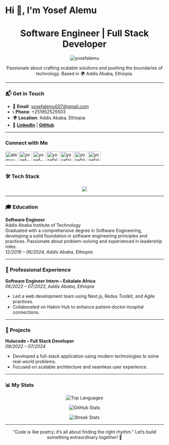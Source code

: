 <h1 align="left">Hi 👋, I'm Yosef Alemu</h1>
<h1 align="center">Software Engineer | Full Stack Developer</h1>

<p align="center"> 
  <img src="https://komarev.com/ghpvc/?username=yosefalemu&label=Profile%20Views&color=0e75b6&style=flat" alt="yosefalemu" /> 
</p>

<p align="center"> 
  Passionate about crafting scalable solutions and pushing the boundaries of technology. Based in 🌍 Addis Ababa, Ethiopia.
</p>

---

### 📬 Get in Touch
- 📧 **Email**: [yosefalemu007@gmail.com](mailto:yosefalemu007@gmail.com)  
- 📞 **Phone**: +251952525503  
- 🌍 **Location**: Addis Ababa, Ethiopia  
- 🔗 **[LinkedIn](https://linkedin.com/in/yosef-alemu)** | **[GitHub](https://github.com/yosefalemu)**  

---

<h3 align="left">Connect with Me</h3>
<p align="left">
  <a href="https://twitter.com/alemuyosef92109" target="_blank"><img align="center" src="https://raw.githubusercontent.com/rahuldkjain/github-profile-readme-generator/master/src/images/icons/Social/twitter.svg" alt="alemuyosef92109" height="30" width="40" /></a>
  <a href="https://linkedin.com/in/yosef-alemu" target="_blank"><img align="center" src="https://raw.githubusercontent.com/rahuldkjain/github-profile-readme-generator/master/src/images/icons/Social/linked-in-alt.svg" alt="yosef-alemu" height="30" width="40" /></a>
  <a href="https://stackoverflow.com/users/yosef-alemu" target="_blank"><img align="center" src="https://raw.githubusercontent.com/rahuldkjain/github-profile-readme-generator/master/src/images/icons/Social/stack-overflow.svg" alt="yosef-alemu" height="30" width="40" /></a>
  <a href="https://kaggle.com/yosefalemu6607" target="_blank"><img align="center" src="https://raw.githubusercontent.com/rahuldkjain/github-profile-readme-generator/master/src/images/icons/Social/kaggle.svg" alt="yosefalemu6607" height="30" width="40" /></a>
  <a href="https://www.hackerrank.com/yosefalemu007" target="_blank"><img align="center" src="https://raw.githubusercontent.com/rahuldkjain/github-profile-readme-generator/master/src/images/icons/Social/hackerrank.svg" alt="yosefalemu007" height="30" width="40" /></a>
  <a href="https://codeforces.com/profile/yosefalemu007" target="_blank"><img align="center" src="https://raw.githubusercontent.com/rahuldkjain/github-profile-readme-generator/master/src/images/icons/Social/codeforces.svg" alt="yosefalemu007" height="30" width="40" /></a>
  <a href="https://www.leetcode.com/yosefalemu007" target="_blank"><img align="center" src="https://raw.githubusercontent.com/rahuldkjain/github-profile-readme-generator/master/src/images/icons/Social/leet-code.svg" alt="yosefalemu007" height="30" width="40" /></a>
</p>

---

### 🛠️ Tech Stack
<p align="center">
  <a href="https://skillicons.dev">
    <img src="https://skillicons.dev/icons?i=nextjs,react,vite,redux,angular,cpp,java,js,ts,go,py,css,tailwind,materialui,git,dart,django,express,nodejs,npm,nestjs,graphql,firebase,mongodb,mysql,postgres,prisma,supabase,figma,github,stackoverflow,kubernetes,docker,androidstudio,linux,netlify,postman" />
  </a>
</p>

---

### 🎓 Education
**Software Engineer**  
Addis Ababa Institute of Technology  
Graduated with a comprehensive degree in Software Engineering, developing a solid foundation in software engineering principles and practices. Passionate about problem-solving and experienced in leadership roles.  
*12/2019 – 06/2024, Addis Ababa, Ethiopia*

---

### 💼 Professional Experience
**Software Engineer Intern – Eskalate Africa**  
*06/2022 – 07/2023, Addis Ababa, Ethiopia*  
- Led a web development team using Next.js, Redux Toolkit, and Agile practices.  
- Collaborated on Hakim Hub to enhance patient-doctor-hospital connections.

---

### 📂 Projects
**Hulucode – Full Stack Developer**  
*09/2022 – 07/2024*  
- Developed a full-stack application using modern technologies to solve real-world problems.  
- Focused on scalable architecture and seamless user experience.

---

### 📊 My Stats
<p align="center">
  <img src="https://github-readme-stats.vercel.app/api/top-langs?username=yosefalemu&show_icons=true&locale=en&layout=compact&theme=radical" alt="Top Languages" />
</p>

<p align="center">
  <img src="https://github-readme-stats.vercel.app/api?username=yosefalemu&show_icons=true&locale=en&theme=radical" alt="GitHub Stats" />
</p>

<p align="center">
  <img src="https://github-readme-streak-stats.herokuapp.com/?user=yosefalemu&theme=radical" alt="Streak Stats" />
</p>

---

<p align="center"> 
  "Code is like poetry; it’s all about finding the right rhythm."  
  Let’s build something extraordinary together! 🚀
</p>
